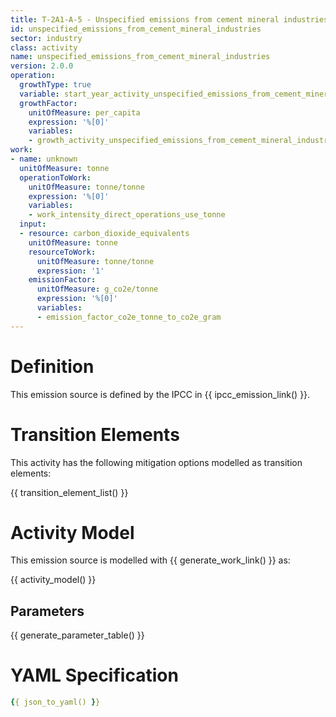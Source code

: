 ```yaml
---
title: T-2A1-A-5 - Unspecified emissions from cement mineral industries
id: unspecified_emissions_from_cement_mineral_industries
sector: industry
class: activity
name: unspecified_emissions_from_cement_mineral_industries
version: 2.0.0
operation:
  growthType: true
  variable: start_year_activity_unspecified_emissions_from_cement_mineral_industries
  growthFactor:
    unitOfMeasure: per_capita
    expression: '%[0]'
    variables:
    - growth_activity_unspecified_emissions_from_cement_mineral_industries
work:
- name: unknown
  unitOfMeasure: tonne
  operationToWork:
    unitOfMeasure: tonne/tonne
    expression: '%[0]'
    variables:
    - work_intensity_direct_operations_use_tonne
  input:
  - resource: carbon_dioxide_equivalents
    unitOfMeasure: tonne
    resourceToWork:
      unitOfMeasure: tonne/tonne
      expression: '1'
    emissionFactor:
      unitOfMeasure: g_co2e/tonne
      expression: '%[0]'
      variables:
      - emission_factor_co2e_tonne_to_co2e_gram
---
```



# Definition
This emission source is defined by the IPCC in {{ ipcc_emission_link() }}.

# Transition Elements

This activity has the following mitigation options modelled as transition elements:

{{ transition_element_list() }}

# Activity Model
This emission source is modelled with {{ generate_work_link() }} as:

{{ activity_model() }}

## Parameters

{{ generate_parameter_table() }}

# YAML Specification

```yaml
{{ json_to_yaml() }}
```

